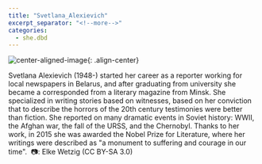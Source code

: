 ```yaml
---
title: "Svetlana_Alexievich"
excerpt_separator: "<!--more-->"
categories:
  - she.dbd
---
```



![center-aligned-image](https://cdn.pixabay.com/photo/2020/10/26/16/56/man-5687861_1280.png){: .align-center}

Svetlana Alexievich (1948-) started her career as a reporter working for local newspapers in Belarus, and after graduating from university she became a corresponded from a literary magazine from Minsk. She specialized in writing stories based on witnesses, based on her conviction that to describe the horrors of the 20th century testimonies were better than fiction. She reported on many dramatic events in Soviet history: WWII, the Afghan war, the fall of the URSS, and the Chernobyl. Thanks to her work, in 2015 she was awarded the Nobel Prize for Literature, where her writings were described as "a monument to suffering and courage in our time".⁠
⁠
📷: Elke Wetzig (CC BY-SA 3.0)⁠
